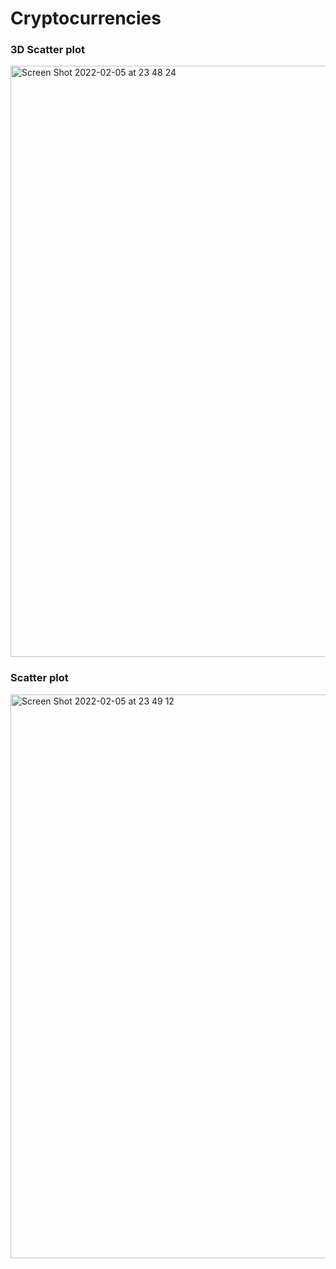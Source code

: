 # Cryptocurrencies

### 3D Scatter plot
<img width="946" alt="Screen Shot 2022-02-05 at 23 48 24" src="https://user-images.githubusercontent.com/90534703/152668174-5bf46a25-9913-410c-b803-89f79001471b.png">


### Scatter plot
<img width="902" alt="Screen Shot 2022-02-05 at 23 49 12" src="https://user-images.githubusercontent.com/90534703/152668176-7342877a-2b41-48d3-961b-639b1192de36.png">
